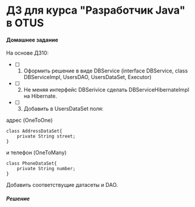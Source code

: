 ﻿# ДЗ для курса "Разработчик Java" в OTUS


#### Домашнее задание

На основе ДЗ10:
- [ ] 1. Оформить решение в виде DBService (interface DBService, class DBServiceImpl, UsersDAO, UsersDataSet, Executor)
- [ ] 2. Не меняя интерфейс DBSerivice сделать DBServiceHibernateImpl на Hibernate.
- [ ] 3. Добавить в UsersDataSet поля:

адрес (OneToOne) 
```
class AddressDataSet{
    private String street;
}
```

и телефон (OneToMany)
```
class PhoneDataSet{
    private String number;
}
```

Добавить соответствущие датасеты и DAO. 


##### Решение




